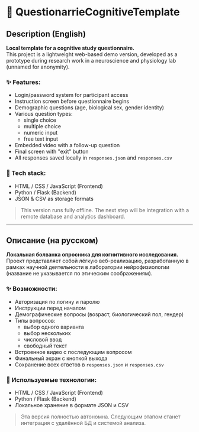 # 🧠 QuestionarrieCognitiveTemplate

## Description (English)

**Local template for a cognitive study questionnaire.**  
This project is a lightweight web-based demo version, developed as a prototype during research work in a neuroscience and physiology lab (unnamed for anonymity).

### ✨ Features:
- Login/password system for participant access  
- Instruction screen before questionnaire begins  
- Demographic questions (age, biological sex, gender identity)  
- Various question types:  
  - single choice  
  - multiple choice  
  - numeric input  
  - free text input  
- Embedded video with a follow-up question  
- Final screen with "exit" button  
- All responses saved locally in `responses.json` and `responses.csv`

### 🔧 Tech stack:
- HTML / CSS / JavaScript (Frontend)  
- Python / Flask (Backend)  
- JSON & CSV as storage formats

> This version runs fully offline. The next step will be integration with a remote database and analytics dashboard.

---

## Описание (на русском)

**Локальная болванка опросника для когнитивного исследования.**  
Проект представляет собой лёгкую веб-реализацию, разработанную в рамках научной деятельности в лаборатории нейрофизиологии (название не указывается по этическим соображениям).

### ✨ Возможности:
- Авторизация по логину и паролю  
- Инструкции перед началом  
- Демографические вопросы (возраст, биологический пол, гендер)  
- Типы вопросов:  
  - выбор одного варианта  
  - выбор нескольких  
  - числовой ввод  
  - свободный текст  
- Встроенное видео с последующим вопросом  
- Финальный экран с кнопкой выхода  
- Сохранение всех ответов в `responses.json` и `responses.csv`

### 🔧 Используемые технологии:
- HTML / CSS / JavaScript (Frontend)  
- Python / Flask (Backend)  
- Локальное хранение в формате JSON и CSV

> Эта версия полностью автономна. Следующим этапом станет интеграция с удалённой БД и системой анализа.
